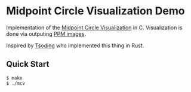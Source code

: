 # Midpoint Circle Visualization Demo

Implementation of the [Midpoint Circle Visualization](https://en.wikipedia.org/wiki/Midpoint_circle_algorithm) in C. Visualization is done via outputing [PPM images](http://netpbm.sourceforge.net/doc/ppm.html). 

Inspired by [Tsoding](https://www.twitch.tv/tsoding) who implemented this thing in Rust.

## Quick Start

```console
$ make
$ ./mcv
```
